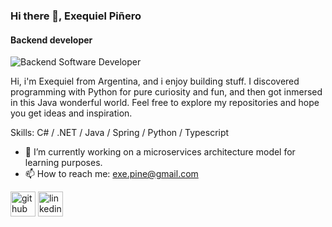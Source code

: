 ### Hi there 👋, Exequiel Piñero
#### Backend developer
![Backend Software Developer](https://i.imgur.com/U3ZHGGO.png)

Hi, i'm Exequiel from Argentina, and i enjoy building stuff. 
I discovered programming with Python for pure curiosity and fun, and then got inmersed in this Java wonderful world. Feel free to explore my repositories and hope you get ideas and inspiration.

Skills: C# / .NET / Java / Spring / Python / Typescript

- 🔭 I’m currently working on a microservices architecture model for learning purposes. 
- 📫 How to reach me: exe.pine@gmail.com 


[<img src='https://cdn.jsdelivr.net/npm/simple-icons@3.0.1/icons/github.svg' alt='github' height='40'>](https://github.com/akhlexe)  [<img src='https://cdn.jsdelivr.net/npm/simple-icons@3.0.1/icons/linkedin.svg' alt='linkedin' height='40'>](https://www.linkedin.com/in/https://www.linkedin.com/in/exequiel-adri%C3%A1n-pi%C3%B1ero-77974913b//)  

